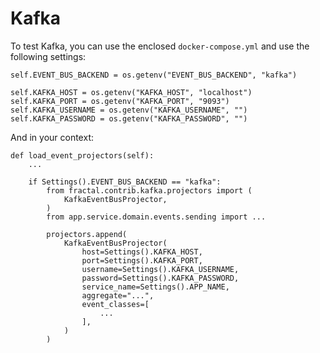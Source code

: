 # Kafka

To test Kafka, you can use the enclosed `docker-compose.yml` and use the following settings:

    self.EVENT_BUS_BACKEND = os.getenv("EVENT_BUS_BACKEND", "kafka")

    self.KAFKA_HOST = os.getenv("KAFKA_HOST", "localhost")
    self.KAFKA_PORT = os.getenv("KAFKA_PORT", "9093")
    self.KAFKA_USERNAME = os.getenv("KAFKA_USERNAME", "")
    self.KAFKA_PASSWORD = os.getenv("KAFKA_PASSWORD", "")

And in your context:

    def load_event_projectors(self):
        ...

        if Settings().EVENT_BUS_BACKEND == "kafka":
            from fractal.contrib.kafka.projectors import (
                KafkaEventBusProjector,
            )
            from app.service.domain.events.sending import ...

            projectors.append(
                KafkaEventBusProjector(
                    host=Settings().KAFKA_HOST,
                    port=Settings().KAFKA_PORT,
                    username=Settings().KAFKA_USERNAME,
                    password=Settings().KAFKA_PASSWORD,
                    service_name=Settings().APP_NAME,
                    aggregate="...",
                    event_classes=[
                        ...
                    ],
                )
            )
